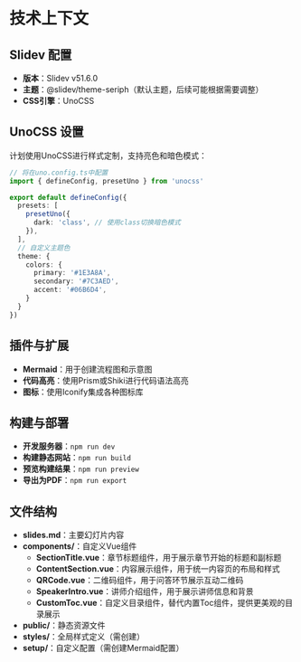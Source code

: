# 技术上下文

## Slidev 配置

- **版本**：Slidev v51.6.0
- **主题**：@slidev/theme-seriph（默认主题，后续可能根据需要调整）
- **CSS引擎**：UnoCSS

## UnoCSS 设置

计划使用UnoCSS进行样式定制，支持亮色和暗色模式：

```typescript
// 将在uno.config.ts中配置
import { defineConfig, presetUno } from 'unocss'

export default defineConfig({
  presets: [
    presetUno({
      dark: 'class', // 使用class切换暗色模式
    }),
  ],
  // 自定义主题色
  theme: {
    colors: {
      primary: '#1E3A8A',
      secondary: '#7C3AED',
      accent: '#06B6D4',
    }
  }
})
```

## 插件与扩展

- **Mermaid**：用于创建流程图和示意图
- **代码高亮**：使用Prism或Shiki进行代码语法高亮
- **图标**：使用Iconify集成各种图标库

## 构建与部署

- **开发服务器**：`npm run dev`
- **构建静态网站**：`npm run build`
- **预览构建结果**：`npm run preview`
- **导出为PDF**：`npm run export`

## 文件结构

- **slides.md**：主要幻灯片内容
- **components/**：自定义Vue组件
  - **SectionTitle.vue**：章节标题组件，用于展示章节开始的标题和副标题
  - **ContentSection.vue**：内容展示组件，用于统一内容页的布局和样式
  - **QRCode.vue**：二维码组件，用于问答环节展示互动二维码
  - **SpeakerIntro.vue**：讲师介绍组件，用于展示讲师信息和背景
  - **CustomToc.vue**：自定义目录组件，替代内置Toc组件，提供更美观的目录展示
- **public/**：静态资源文件
- **styles/**：全局样式定义（需创建）
- **setup/**：自定义配置（需创建Mermaid配置）